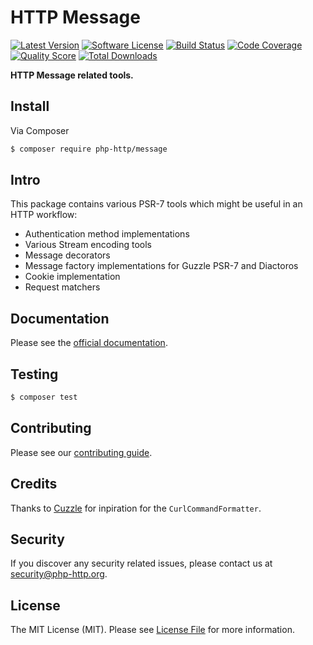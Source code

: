# HTTP Message

[![Latest Version](https://img.shields.io/github/release/php-http/message.svg?style=flat-square)](https://github.com/php-http/message/releases)
[![Software License](https://img.shields.io/badge/license-MIT-brightgreen.svg?style=flat-square)](LICENSE)
[![Build Status](https://img.shields.io/travis/php-http/message.svg?style=flat-square)](https://travis-ci.org/php-http/message)
[![Code Coverage](https://img.shields.io/scrutinizer/coverage/g/php-http/message.svg?style=flat-square)](https://scrutinizer-ci.com/g/php-http/message)
[![Quality Score](https://img.shields.io/scrutinizer/g/php-http/message.svg?style=flat-square)](https://scrutinizer-ci.com/g/php-http/message)
[![Total Downloads](https://img.shields.io/packagist/dt/php-http/message.svg?style=flat-square)](https://packagist.org/packages/php-http/message)

**HTTP Message related tools.**


## Install

Via Composer

``` bash
$ composer require php-http/message
```


## Intro

This package contains various PSR-7 tools which might be useful in an HTTP workflow:

- Authentication method implementations
- Various Stream encoding tools
- Message decorators
- Message factory implementations for Guzzle PSR-7 and Diactoros
- Cookie implementation
- Request matchers


## Documentation

Please see the [official documentation](http://docs.php-http.org/en/latest/message.html).


## Testing

``` bash
$ composer test
```


## Contributing

Please see our [contributing guide](http://docs.php-http.org/en/latest/development/contributing.html).

## Credits

Thanks to [Cuzzle](https://github.com/namshi/cuzzle) for inpiration for the `CurlCommandFormatter`.

## Security

If you discover any security related issues, please contact us at [security@php-http.org](mailto:security@php-http.org).


## License

The MIT License (MIT). Please see [License File](LICENSE) for more information.

